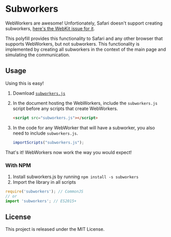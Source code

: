 # Subworkers
WebWorkers are awesome! Unfortionately, Safari doesn't support creating subworkers,
[here's the WebKit issue for it](https://bugs.webkit.org/show_bug.cgi?id=22723).

This polyfill provides this functionality to Safari and any other browser that supports WebWorkers,
but not subworkers. This functionality is implemented by creating all subworkers in the context of
the main page and simulating the communication.

## Usage
Using this is easy!

1. Download [`subworkers.js`](https://raw.githubusercontent.com/dmihal/Subworkers/master/subworkers.js)
2. In the document hosting the WebWorkers, include the `subworkers.js` script before any scripts that create WebWorkers.

   ``` html
   <script src="subworkers.js"></script>
   ```

3. In the code for any WebWorker that will have a subworker, you also need to include `subworkers.js`.

   ``` javascript
   importScripts("subworkers.js");
   ```

That's it! WebWorkers now work the way you would expect!

### With NPM

1. Install subworkers.js by running `npm install -s subworkers`
2. Import the library in all scripts

``` javascript
require('subworkers'); // CommonJS
// or
import 'subworkers'; // ES2015+
```

## License
This project is released under the MIT License.
